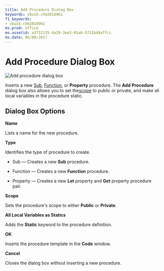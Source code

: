 ```yaml
---
title: Add Procedure Dialog Box
keywords: vbui6.chm2018961
f1_keywords:
- vbui6.chm2018961
ms.prod: office
ms.assetid: a3712135-4a29-3ee3-91a6-5731b49affcc
ms.date: 06/08/2017
---
```



# Add Procedure Dialog Box


![Add procedure dialog box](../../../images/insproc_ZA01201617.gif)



Inserts a new [Sub](../../Glossary/vbe-glossary.md), [Function](../../Glossary/vbe-glossary.md), or  **Property** procedure. The **Add** **Procedure** dialog box also allows you to set the[scope](../../Glossary/vbe-glossary.md) to public or private, and make all local variables in the procedure static.

## Dialog Box Options

 **Name**

Lists a name for the new procedure.

 **Type**

Identifies the type of procedure to create.




- Sub — Creates a new  **Sub** procedure.
    
- Function — Creates a new  **Function** procedure.
    
- Property — Creates a new  **Let** property and **Get** property procedure pair.
    


 **Scope**

Sets the procedure's scope to either  **Public** or **Private**.

 **All Local Variables as Statics**

Adds the  **Static** keyword to the procedure definition.

 **OK**

Inserts the procedure template in the  **Code** window.

 **Cancel**

Closes the dialog box without inserting a new procedure.



